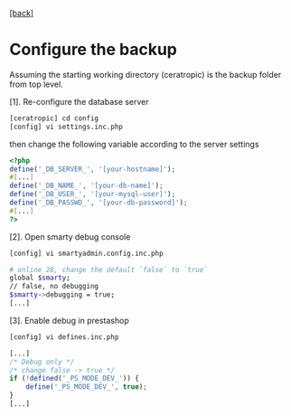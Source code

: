 [\[back\]](../ceratropic)

# Configure the backup

Assuming the starting working directory (ceratropic) is the backup folder from top
level.

[1]. Re-configure the database server

```bash
[ceratropic] cd config
[config] vi settings.inc.php
```
then change the following variable according to the server settings

```php
<?php
define('_DB_SERVER_', '[your-hostname]');
#[...]
define('_DB_NAME_', '[your-db-name]');
define('_DB_USER_', '[your-mysql-user]');
define('_DB_PASSWD_', '[your-db-password]');
#[...]
?>
```

[2]. Open smarty debug console
```bash
[config] vi smartyadmin.config.inc.php

# online 28, change the default `false` to `true`
global $smarty;
// false, no debugging 
$smarty->debugging = true;
[...]
```

[3]. Enable debug in prestashop
```bash
[config] vi defines.inc.php
```
```php
[...]
/* Debug only */
/* change false -> true */
if (!defined('_PS_MODE_DEV_')) {
    define('_PS_MODE_DEV_', true);
}
[...]
```

